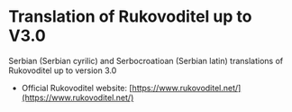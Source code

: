 # Translation of Rukovoditel up to V3.0
Serbian (Serbian cyrilic) and Serbocroatioan (Serbian latin) translations of Rukovoditel up to version 3.0 

- Official Rukovoditel website: [https://www.rukovoditel.net/](https://www.rukovoditel.net/)

